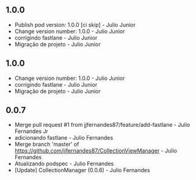 ##  1.0.0
* Publish pod version: 1.0.0 [ci skip] - Julio Junior
* Change version number: 1.0.0 - Julio Junior
* corrigindo fastlane - Julio Junior
* Migração de projeto - Julio Junior

##  1.0.0
* Change version number: 1.0.0 - Julio Junior
* corrigindo fastlane - Julio Junior
* Migração de projeto - Julio Junior

##  0.0.7
* Merge pull request #1 from jjfernandes87/feature/add-fastlane - Julio Fernandes Jr
* adicionando fastlane - Julio Fernandes
* Merge branch 'master' of https://github.com/jjfernandes87/CollectionViewManager - Julio Fernandes
* Atualizando podspec - Julio Fernandes
* [Update] CollectionManager (0.0.6) - Julio Fernandes


